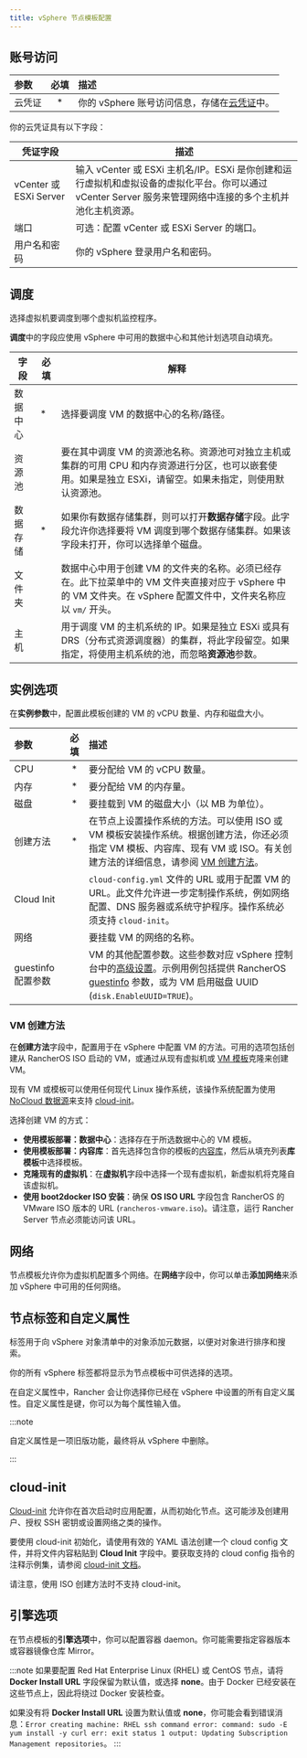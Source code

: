 ```yaml
---
title: vSphere 节点模板配置
---
```


## 账号访问

| 参数 | 必填 | 描述 |
|:----------------------|:--------:|:-----|
| 云凭证 | * | 你的 vSphere 账号访问信息，存储在[云凭证](../../../user-settings/manage-cloud-credentials.md)中。 |

你的云凭证具有以下字段：

| 凭证字段 | 描述 |
|-----------------|--------------|
| vCenter 或 ESXi Server | 输入 vCenter 或 ESXi 主机名/IP。ESXi 是你创建和运行虚拟机和虚拟设备的虚拟化平台。你可以通过 vCenter Server 服务来管理网络中连接的多个主机并池化主机资源。 |
| 端口 | 可选：配置 vCenter 或 ESXi Server 的端口。 |
| 用户名和密码 | 你的 vSphere 登录用户名和密码。 |

## 调度

选择虚拟机要调度到哪个虚拟机监控程序。

**调度**中的字段应使用 vSphere 中可用的数据中心和其他计划选项自动填充。

| 字段 | 必填 | 解释 |
|---------|---------------|-----------|
| 数据中心 | * | 选择要调度 VM 的数据中心的名称/路径。 |
| 资源池 |    | 要在其中调度 VM 的资源池名称。资源池可对独立主机或集群的可用 CPU 和内存资源进行分区，也可以嵌套使用。如果是独立 ESXi，请留空。如果未指定，则使用默认资源池。 |
| 数据存储 | * | 如果你有数据存储集群，则可以打开**数据存储**字段。此字段允许你选择要将 VM 调度到哪个数据存储集群。如果该字段未打开，你可以选择单个磁盘。 |
| 文件夹 |    | 数据中心中用于创建 VM 的文件夹的名称。必须已经存在。此下拉菜单中的 VM 文件夹直接对应于 vSphere 中的 VM 文件夹。在 vSphere 配置文件中，文件夹名称应以 `vm/` 开头。 |
| 主机 |  | 用于调度 VM 的主机系统的 IP。如果是独立 ESXi 或具有 DRS（分布式资源调度器）的集群，将此字段留空。如果指定，将使用主机系统的池，而忽略**资源池**参数。 |

## 实例选项

在**实例参数**中，配置此模板创建的 VM 的 vCPU 数量、内存和磁盘大小。

| 参数 | 必填 | 描述 |
|:----------------|:--------:|:-----------|
| CPU | * | 要分配给 VM 的 vCPU 数量。 |
| 内存 | * | 要分配给 VM 的内存量。 |
| 磁盘 | * | 要挂载到 VM 的磁盘大小（以 MB 为单位）。 |
| 创建方法 | * | 在节点上设置操作系统的方法。可以使用 ISO 或 VM 模板安装操作系统。根据创建方法，你还必须指定 VM 模板、内容库、现有 VM 或 ISO。有关创建方法的详细信息，请参阅 [VM 创建方法](#vm-创建方法)。 |
| Cloud Init |          | `cloud-config.yml` 文件的 URL 或用于配置 VM 的 URL。此文件允许进一步定制操作系统，例如网络配置、DNS 服务器或系统守护程序。操作系统必须支持 `cloud-init`。 |
| 网络 | | 要挂载 VM 的网络的名称。 |
| guestinfo 配置参数 |          | VM 的其他配置参数。这些参数对应 vSphere 控制台中的[高级设置](https://kb.vmware.com/s/article/1016098)。示例用例包括提供 RancherOS [guestinfo](https://rancher.com/docs/os/v1.x/en/installation/cloud/vmware-esxi/#vmware-guestinfo) 参数，或为 VM 启用磁盘 UUID (`disk.EnableUUID=TRUE`)。 |


### VM 创建方法

在**创建方法**字段中，配置用于在 vSphere 中配置 VM 的方法。可用的选项包括创建从 RancherOS ISO 启动的 VM，或通过从现有虚拟机或 [VM 模板](https://docs.vmware.com/en/VMware-vSphere/6.5/com.vmware.vsphere.vm_admin.doc/GUID-F7BF0E6B-7C4F-4E46-8BBF-76229AEA7220.html)克隆来创建 VM。

现有 VM 或模板可以使用任何现代 Linux 操作系统，该操作系统配置为使用 [NoCloud 数据源](https://cloudinit.readthedocs.io/en/latest/topics/datasources/nocloud.html)来支持 [cloud-init](https://cloudinit.readthedocs.io/en/latest/)。

选择创建 VM 的方式：

- **使用模板部署：数据中心**：选择存在于所选数据中心的 VM 模板。
- **使用模板部署：内容库**：首先选择包含你的模板的[内容库](https://docs.vmware.com/en/VMware-vSphere/6.5/com.vmware.vsphere.vm_admin.doc/GUID-254B2CE8-20A8-43F0-90E8-3F6776C2C896.html)，然后从填充列表**库模板**中选择模板。
- **克隆现有的虚拟机**：在**虚拟机**字段中选择一个现有虚拟机，新虚拟机将克隆自该虚拟机。
- **使用 boot2docker ISO 安装**：确保 **OS ISO URL** 字段包含 RancherOS 的 VMware ISO 版本的 URL (`rancheros-vmware.iso`)。请注意，运行 Rancher Server 节点必须能访问该 URL。

## 网络

节点模板允许你为虚拟机配置多个网络。在**网络**字段中，你可以单击**添加网络**来添加 vSphere 中可用的任何网络。

## 节点标签和自定义属性

标签用于向 vSphere 对象清单中的对象添加元数据，以便对对象进行排序和搜索。

你的所有 vSphere 标签都将显示为节点模板中可供选择的选项。

在自定义属性中，Rancher 会让你选择你已经在 vSphere 中设置的所有自定义属性。自定义属性是键，你可以为每个属性输入值。

:::note

自定义属性是一项旧版功能，最终将从 vSphere 中删除。

:::

## cloud-init

[Cloud-init](https://cloudinit.readthedocs.io/en/latest/) 允许你在首次启动时应用配置，从而初始化节点。这可能涉及创建用户、授权 SSH 密钥或设置网络之类的操作。

要使用 cloud-init 初始化，请使用有效的 YAML 语法创建一个 cloud config 文件，并将文件内容粘贴到 **Cloud Init** 字段中。要获取支持的 cloud config 指令的注释示例集，请参阅 [cloud-init 文档](https://cloudinit.readthedocs.io/en/latest/topics/examples.html)。

请注意，使用 ISO 创建方法时不支持 cloud-init。

## 引擎选项

在节点模板的**引擎选项**中，你可以配置容器 daemon。你可能需要指定容器版本或容器镜像仓库 Mirror。

:::note
如果要配置 Red Hat Enterprise Linux (RHEL) 或 CentOS 节点，请将 **Docker Install URL** 字段保留为默认值，或选择 **none**。由于 Docker 已经安装在这些节点上，因此将绕过 Docker 安装检查。

如果没有将 **Docker Install URL** 设置为默认值或 **none**，你可能会看到错误消息：`Error creating machine: RHEL ssh command error: command: sudo -E yum install -y curl err: exit status 1 output: Updating Subscription Management repositories`。
:::
